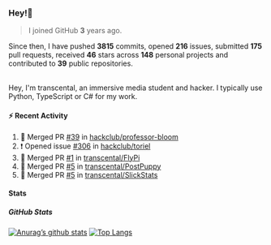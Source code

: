 ### Hey!👋
<!-- [![Banner](banner.png)](https://dillonb07.is-a.dev) -->


> I joined GitHub **3** years ago.

Since then, I have pushed **3815** commits, opened **216** issues, submitted **175** pull requests, received **46** stars across **148** personal projects and contributed to **39** public repositories.

<br>
Hey, I'm transcental, an immersive media student and hacker. I typically use Python, TypeScript or C# for my work.

<br>

#### :zap: Recent Activity

<!--START_SECTION:activity-->
1. 🎉 Merged PR [#39](https://github.com/hackclub/professor-bloom/pull/39) in [hackclub/professor-bloom](https://github.com/hackclub/professor-bloom)
2. ❗ Opened issue [#306](https://github.com/hackclub/toriel/issues/306) in [hackclub/toriel](https://github.com/hackclub/toriel)
3. 🎉 Merged PR [#1](https://github.com/transcental/FlyPi/pull/1) in [transcental/FlyPi](https://github.com/transcental/FlyPi)
4. 🎉 Merged PR [#5](https://github.com/transcental/PostPuppy/pull/5) in [transcental/PostPuppy](https://github.com/transcental/PostPuppy)
5. 🎉 Merged PR [#5](https://github.com/transcental/SlickStats/pull/5) in [transcental/SlickStats](https://github.com/transcental/SlickStats)
<!--END_SECTION:activity-->

#### Stats

##### GitHub Stats
[![Anurag’s github stats](https://github-readme-stats.vercel.app/api?username=transcental&show_icons=true&theme=radical)](https://github.com/transcental)
[![Top Langs](https://github-readme-stats.vercel.app/api/top-langs/?username=transcental&layout=compact&theme=radical)](https://github.com/transcental)

